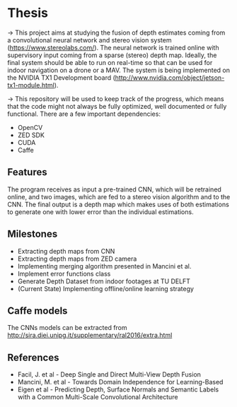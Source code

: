 # Thesis

-> This project aims at studying the fusion of depth estimates coming from a convolutional neural network and stereo vision system (https://www.stereolabs.com/).  The neural network is trained online with supervisory input coming from a sparse (stereo) depth map. Ideally, the final system should be able to run on real-time so that can be used for indoor navigation on a drone or a MAV. The system is being implemented on the NVIDIA TX1 Development board (http://www.nvidia.com/object/jetson-tx1-module.html).

-> This repository will be used to keep track of the progress, which means that the code might not always be fully optimized, well documented or fully functional. There are a few important dependencies:
 - OpenCV
 - ZED SDK
 - CUDA
 - Caffe

## Features

The program receives as input a pre-trained CNN, which will be retrained online, and two images, which are fed to a stereo vision algorithm and to the CNN. The final output is a depth map which makes uses of both estimations to generate one with lower error than the individual estimations.

## Milestones 
- Extracting depth maps from CNN
- Extracting depth maps from ZED camera
- Implementing merging algorithm presented in Mancini et al.
- Implement error functions class 
- Generate Depth Dataset from indoor footages at TU DELFT
- (Current State) Implementing offline/online learning strategy

## Caffe models
The CNNs models can be extracted from http://sira.diei.unipg.it/supplementary/ral2016/extra.html

 
## References

- Facil, J. et al - Deep Single and Direct Multi-View Depth Fusion
- Mancini, M. et al -  Towards Domain Independence for Learning-Based
- Eigen et al  - Predicting Depth, Surface Normals and Semantic Labels with a Common Multi-Scale Convolutional Architecture
